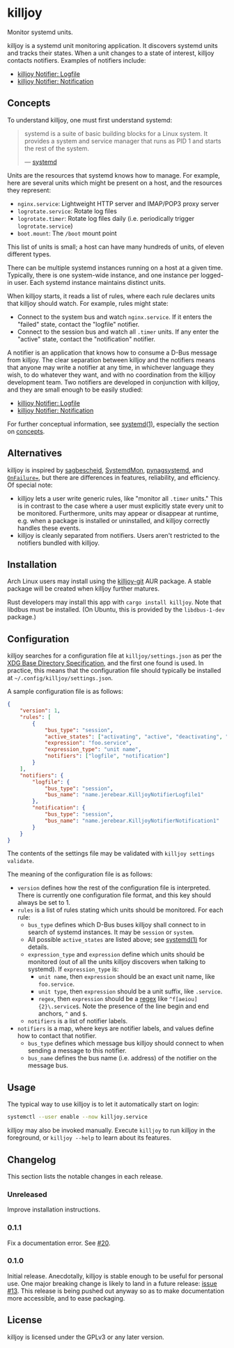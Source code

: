 killjoy
=======

Monitor systemd units.

killjoy is a systemd unit monitoring application. It discovers systemd units and
tracks their states. When a unit changes to a state of interest, killjoy
contacts notifiers. Examples of notifiers include:

* [killjoy Notifier:
  Logfile](https://github.com/Ichimonji10/killjoy-notifier-logfile)
* [killjoy Notifier:
  Notification](https://github.com/Ichimonji10/killjoy-notifier-notification)

Concepts
--------

To understand killjoy, one must first understand systemd:

> systemd is a suite of basic building blocks for a Linux system. It provides a
> system and service manager that runs as PID 1 and starts the rest of the
> system.
>
> — [systemd](https://freedesktop.org/wiki/Software/systemd/)

Units are the resources that systemd knows how to manage. For example, here are
several units which might be present on a host, and the resources they
represent:

* `nginx.service`: Lightweight HTTP server and IMAP/POP3 proxy server
* `logrotate.service`: Rotate log files
* `logrotate.timer`: Rotate log files daily (i.e. periodically trigger
  `logrotate.service`)
* `boot.mount`: The `/boot` mount point

This list of units is small; a host can have many hundreds of units, of eleven
different types.

There can be multiple systemd instances running on a host at a given time.
Typically, there is one system-wide instance, and one instance per logged-in
user. Each systemd instance maintains distinct units.

When killjoy starts, it reads a list of rules, where each rule declares units
that killjoy should watch. For example, rules might state:

* Connect to the system bus and watch `nginx.service`. If it enters the "failed"
  state, contact the "logfile" notifier.
* Connect to the session bus and watch all `.timer` units. If any enter the
  "active" state, contact the "notification" notifier.

A notifier is an application that knows how to consume a D-Bus message from
killjoy. The clear separation between killjoy and the notifiers means that
anyone may write a notifier at any time, in whichever language they wish, to do
whatever they want, and with no coordination from the killjoy development team.
Two notifiers are developed in conjunction with killjoy, and they are small
enough to be easily studied:

* [killjoy Notifier: Logfile](https://github.com/Ichimonji10/killjoy-notifier-logfile)
* [killjoy Notifier: Notification](https://github.com/Ichimonji10/killjoy-notifier-notification)

For further conceptual information, see
[systemd(1)](https://www.freedesktop.org/software/systemd/man/systemd.html),
especially the section on
[concepts](https://www.freedesktop.org/software/systemd/man/systemd.html#Concepts).

Alternatives
------------

killjoy is inspired by
[sagbescheid](https://sagbescheid.readthedocs.io/en/latest/),
[SystemdMon](https://github.com/joonty/systemd_mon),
[pynagsystemd](https://github.com/kbytesys/pynagsystemd), and
[`OnFailure=`](https://www.freedesktop.org/software/systemd/man/systemd.unit.html),
but there are differences in features, reliability, and efficiency. Of special
note:

* killjoy lets a user write generic rules, like "monitor all `.timer` units."
  This is in contrast to the case where a user must explicitly state every unit
  to be monitored. Furthermore, units may appear or disappear at runtime, e.g.
  when a package is installed or uninstalled, and killjoy correctly handles
  these events.
* killjoy is cleanly separated from notifiers. Users aren't restricted to the
  notifiers bundled with killjoy.

Installation
------------

Arch Linux users may install using the
[killjoy-git](https://aur.archlinux.org/packages/killjoy-git/) AUR package. A
stable package will be created when killjoy further matures.

Rust developers may install this app with `cargo install killjoy`. Note that
libdbus must be installed. (On Ubuntu, this is provided by the `libdbus-1-dev`
package.)

Configuration
-------------

killjoy searches for a configuration file at `killjoy/settings.json` as per the
[XDG Base Directory
Specification](https://specifications.freedesktop.org/basedir-spec/basedir-spec-latest.html),
and the first one found is used. In practice, this means that the configuration
file should typically be installed at `~/.config/killjoy/settings.json`.

A sample configuration file is as follows:

```json
{
    "version": 1,
    "rules": [
        {
            "bus_type": "session",
            "active_states": ["activating", "active", "deactivating", "inactive", "failed"],
            "expression": "foo.service",
            "expression_type": "unit name",
            "notifiers": ["logfile", "notification"]
        }
    ],
    "notifiers": {
        "logfile": {
            "bus_type": "session",
            "bus_name": "name.jerebear.KilljoyNotifierLogfile1"
        },
        "notification": {
            "bus_type": "session",
            "bus_name": "name.jerebear.KilljoyNotifierNotification1"
        }
    }
}
```

The contents of the settings file may be validated with `killjoy settings
validate`.

The meaning of the configuration file is as follows:

*    `version` defines how the rest of the configuration file is interpreted.
     There is currently one configuration file format, and this key should
     always be set to 1.
*    `rules` is a list of rules stating which units should be monitored. For
     each rule:
     *   `bus_type` defines which D-Bus buses killjoy shall connect to in search
         of systemd instances. It may be `session` or `system`.
     *   All possible `active_states` are listed above; see
         [systemd(1)](https://www.freedesktop.org/software/systemd/man/systemd.html)
         for details.
     *   `expression_type` and `expression` define which units should be
         monitored (out of all the units killjoy discovers when talking to
         systemd). If `expression_type` is:
         *   `unit name`, then `expression` should be an exact unit name, like
             `foo.service`.
         *   `unit type`, then `expression` should be a unit suffix, like
             `.service`.
         *   `regex`, then `expression` should be a [regex](https://docs.rs/crate/regex/) like
             `^f[aeiou]{2}\.service$`. Note the presence of the line begin and
             end anchors, `^` and `$`.
     *   `notifiers` is a list of notifier labels.
*    `notifiers` is a map, where keys are notifier labels, and values define how
     to contact that notifier.
     *   `bus_type` defines which message bus killjoy should connect to when
         sending a message to this notifier.
     *   `bus_name` defines the bus name (i.e. address) of the notifier on the
         message bus.

Usage
-----

The typical way to use killjoy is to let it automatically start on login:

```bash
systemctl --user enable --now killjoy.service
```

killjoy may also be invoked manually. Execute `killjoy` to run killjoy in the
foreground, or `killjoy --help` to learn about its features.

Changelog
---------

This section lists the notable changes in each release.

### Unreleased

Improve installation instructions.

### 0.1.1

Fix a documentation error. See
[#20](https://github.com/Ichimonji10/killjoy/issues/20).

### 0.1.0

Initial release. Anecdotally, killjoy is stable enough to be useful for personal
use. One major breaking change is likely to land in a future release: [issue
 #13](https://github.com/Ichimonji10/killjoy/issues/13). This release is being
pushed out anyway so as to make documentation more accessible, and to ease
packaging.

License
-------

killjoy is licensed under the GPLv3 or any later version.
